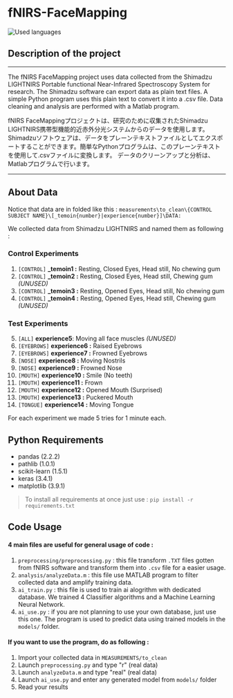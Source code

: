# fNIRS-FaceMapping
![Used languages](https://skillicons.dev/icons?i=python,matlab)

## Description of the project
---

The fNIRS FaceMapping project uses data collected from the Shimadzu LIGHTNIRS Portable functional Near-Infrared Spectroscopy System for research.
The Shimadzu software can export data as plain text files. A simple Python program uses this plain text to convert it into a .csv file.
Data cleaning and analysis are performed with a Matlab program.

fNIRS FaceMappingプロジェクトは、研究のために収集されたShimadzu LIGHTNIRS携帯型機能的近赤外分光システムからのデータを使用します。
Shimadzuソフトウェアは、データをプレーンテキストファイルとしてエクスポートすることができます。簡単なPythonプログラムは、このプレーンテキストを使用して.csvファイルに変換します。
データのクリーンアップと分析は、Matlabプログラムで行います。

---

## About Data

Notice that data are in folded like this : 
```measurements\to_clean\{CONTROL SUBJECT NAME}\[_temoin{number}|experience{number}]\DATA:```

We collected data from Shimadzu LIGHTNIRS and named them as following :
### Control Experiments
1. ```[CONTROL]``` **\_temoin1 :** Resting, Closed Eyes, Head still, No chewing gum 
2. ```[CONTROL]``` **\_temoin2 :** Resting, Closed Eyes, Head still, Chewing gum  _(UNUSED)_ 
3. ```[CONTROL]``` **\_temoin3 :** Resting, Opened Eyes, Head still, No chewing gum 
4. ```[CONTROL]``` **\_temoin4 :** Resting, Opened Eyes, Head still, Chewing gum _(UNUSED)_

### Test Experiments
5. ```[ALL]``` **experience5**: Moving all face muscles _(UNUSED)_
6. ```[EYEBROWS]``` **experience6 :** Raised Eyebrows 
7. ```[EYEBROWS]``` **experience7 :** Frowned Eyebrows 
8. ```[NOSE]``` **experience8 :** Moving Nostrils 
9. ```[NOSE]``` **experience9 :** Frowned Nose 
10. ```[MOUTH]``` **experience10 :** Smile (No teeth) 
11. ```[MOUTH]``` **experience11 :** Frown 
12. ```[MOUTH]``` **experience12 :** Opened Mouth (Surprised) 
13. ```[MOUTH]``` **experience13 :** Puckered Mouth 
14. ```[TONGUE]``` **experience14 :** Moving Tongue

For each experiment we made 5 tries for 1 minute each.

## Python Requirements

- pandas (2.2.2)
- pathlib (1.0.1)
- scikit-learn (1.5.1)
- keras (3.4.1)
- matplotlib (3.9.1)

> To install all requirements at once just use :
```pip install -r requirements.txt```

## Code Usage

#### 4 main files are useful for general usage of code :

1. ```preprocessing/preprocessing.py``` : this file transform ```.TXT``` files gotten from fNIRS software and transform them into ```.csv``` file for a easier usage.
2. ```analysis/analyzeData.m``` : this file use MATLAB program to filter collected data and amplify training data. 
3. ```ai_train.py``` : this file is used to train ai alogrithm with dedicated database. We trained 4 Classifier algorithms and a Machine Learning Neural Network.
4. ```ai_use.py``` : if you are not planning to use your own database, just use this one. The program is used to predict data using trained models in the ```models/``` folder.

#### If you want to use the program, do as following :
1. Import your collected data in ```MEASUREMENTS/to_clean```
2. Launch ```preprocessing.py``` and type "r" (real data)
3. Launch ```analyzeData.m``` and type "real" (real data)
4. Launch ```ai_use.py``` and enter any generated model from ```models/``` folder
5. Read your results
